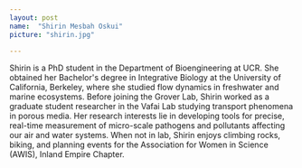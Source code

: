 ```yaml
---
layout: post
name:  "Shirin Mesbah Oskui"
picture: "shirin.jpg"

---
```

Shirin is a PhD student in the Department of Bioengineering at UCR. She obtained her Bachelor's degree in Integrative Biology at the University of California, Berkeley, where she studied flow dynamics in freshwater and marine ecosystems. Before joining the Grover Lab, Shirin worked as a graduate student researcher in the Vafai Lab studying transport phenomena in porous media. Her research interests lie in developing tools for precise, real-time measurement of micro-scale pathogens and pollutants affecting our air and water systems. When not in lab, Shirin enjoys climbing rocks, biking, and planning events for the Association for Women in Science (AWIS), Inland Empire Chapter.

